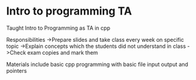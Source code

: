 # Intro to programming TA
 
Taught Intro to Programming as TA in cpp

Responsibilities 
->Prepare slides and take class every week on specific topic
->Explain concepts which the students did not understand in class
->Check exam copies and mark them

Materials include basic cpp programming with basic file input output and pointers
